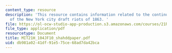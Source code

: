```yaml
---
content_type: resource
description: 'This resource contains information related to the continued violence
  of the New York city draft riots of 1863. '
file: https://ol-ocw-studio-app-production.s3.amazonaws.com/courses/21h-104j-riots-strikes-and-conspiracies-in-american-history-fall-2010/db981a0241df91e575ce68ad7da42bca_MIT21H_104JF10_shahddpaper.pdf
file_type: application/pdf
resourcetype: Document
title: MIT21H_104JF10_shahddpaper.pdf
uid: db981a02-41df-91e5-75ce-68ad7da42bca
---
```

